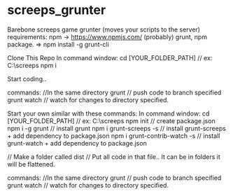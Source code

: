 # screeps_grunter
Barebone screeps game grunter (moves your scripts to the server)
requirements:
  npm -> https://www.npmjs.com/
  (probably) grunt, npm package. => npm install -g grunt-cli
        
  Clone This Repo
  In command window:
  cd [YOUR_FOLDER_PATH] // ex: C:\screeps
  npm i
  
  Start coding..
  
  commands: 
  //In the same directory
  grunt // push code to branch specified
  grunt watch // watch for changes to directory specified.
  
  
  Start your own similar with these commands:
  In command window:
  cd [YOUR_FOLDER_PATH] // ex: C:\screeps
  npm init // create package.json
  npm i -g grunt // install grunt
  npm i grunt-screeps -s // install grunt-screeps + add dependency to package.json
  npm i grunt-contrib-watch -s // install grunt-watch + add dependency to package.json

  // Make a folder called dist
  // Put all code in that file.. It can be in folders it will be flattened.

  commands: 
  //In the same directory
  grunt // push code to branch specified
  grunt watch // watch for changes to directory specified.
